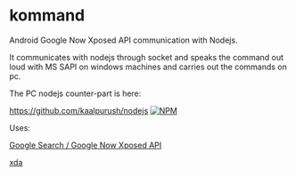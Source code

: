 kommand
=======

Android Google Now Xposed API communication with Nodejs. 

It communicates with nodejs through socket and speaks the command out loud with MS SAPI on windows machines and carries out the commands on pc.

The PC nodejs counter-part is here:

https://github.com/kaalpurush/nodejs
[![NPM](https://nodei.co/npm/kommand.png)](https://nodei.co/npm/kommand/)

Uses: 

[Google Search / Google Now Xposed API](https://github.com/MohammadAG/Google-Search-API)

[xda](http://forum.xda-developers.com/showthread.php?t=2554173)



